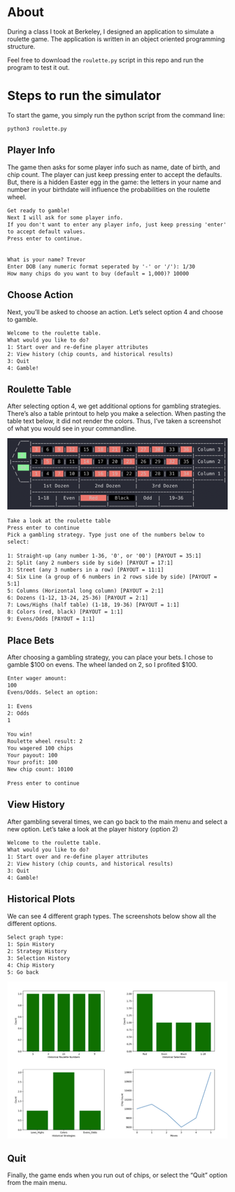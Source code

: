 # About

During a class I took at Berkeley, I designed an application to simulate a roulette game. The application is written in an object oriented programming structure.

Feel free to download the `roulette.py` script in this repo and run the program to test it out. 

# Steps to run the simulator

To start the game, you simply run the python script from the command line:

```
python3 roulette.py
```

## Player Info

The game then asks for some player info such as name, date of birth, and chip count. The player can just keep pressing enter to accept the defaults. But, there is a hidden Easter egg in the game: the letters in your name and number in your birthdate will influence the probabilities on the roulette wheel.

```
Get ready to gamble!
Next I will ask for some player info.
If you don't want to enter any player info, just keep pressing 'enter' to accept default values.
Press enter to continue.


What is your name? Trevor
Enter DOB (any numeric format seperated by '-' or '/'): 1/30
How many chips do you want to buy (default = 1,000)? 10000
```

## Choose Action

Next, you’ll be asked to choose an action. Let’s select option 4 and choose to gamble.

```
Welcome to the roulette table.
What would you like to do?
1: Start over and re-define player attributes
2: View history (chip counts, and historical results)
3: Quit
4: Gamble!
```

## Roulette Table

After selecting option 4, we get additional options for gambling strategies. There’s also a table printout to help you make a selection. When pasting the table text below, it did not render the colors. Thus, I’ve taken a screenshot of what you would see in your commandline.

![roulette wheel](_img/roulette_wheel.png)


```
Take a look at the roulette table
Press enter to continue
Pick a gambling strategy. Type just one of the numbers below to select:

1: Straight-up (any number 1-36, '0', or '00') [PAYOUT = 35:1]
2: Split (any 2 numbers side by side) [PAYOUT = 17:1]
3: Street (any 3 numbers in a row) [PAYOUT = 11:1]
4: Six Line (a group of 6 numbers in 2 rows side by side) [PAYOUT = 5:1]
5: Columns (Horizontal long column) [PAYOUT = 2:1]
6: Dozens (1-12, 13-24, 25-36) [PAYOUT = 2:1]
7: Lows/Highs (half table) (1-18, 19-36) [PAYOUT = 1:1]
8: Colors (red, black) [PAYOUT = 1:1]
9: Evens/Odds [PAYOUT = 1:1]
```

## Place Bets

After choosing a gambling strategy, you can place your bets. I chose to gamble $100 on evens. The wheel landed on 2, so I profited $100.

```
Enter wager amount:
100
Evens/Odds. Select an option:

1: Evens
2: Odds
1

You win!
Roulette wheel result: 2
You wagered 100 chips
Your payout: 100
Your profit: 100
New chip count: 10100

Press enter to continue
```

## View History

After gambling several times, we can go back to the main menu and select a new option. Let’s take a look at the player history (option 2)

```
Welcome to the roulette table.
What would you like to do?
1: Start over and re-define player attributes
2: View history (chip counts, and historical results)
3: Quit
4: Gamble!
```

## Historical Plots

We can see 4 different graph types. The screenshots below show all the different options.

```
Select graph type:
1: Spin History
2: Strategy History
3: Selection History
4: Chip History
5: Go back
```

![history graphs](_img/history_plots.png)

## Quit

Finally, the game ends when you run out of chips, or select the “Quit” option from the main menu.






